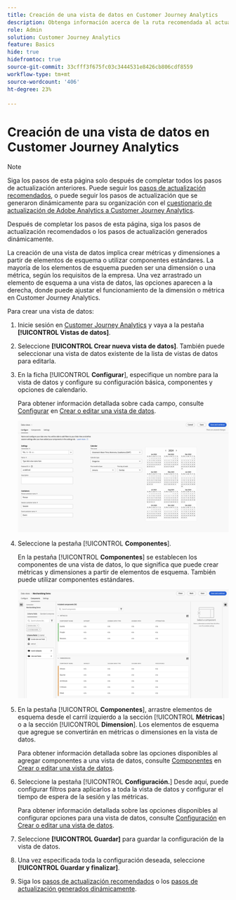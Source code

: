 ```yaml
---
title: Creación de una vista de datos en Customer Journey Analytics
description: Obtenga información acerca de la ruta recomendada al actualizar de Adobe Analytics a Customer Journey Analytics
role: Admin
solution: Customer Journey Analytics
feature: Basics
hide: true
hidefromtoc: true
source-git-commit: 33cfff3f675fc03c3444531e8426cb806cdf8559
workflow-type: tm+mt
source-wordcount: '406'
ht-degree: 23%

---
```


# Creación de una vista de datos en Customer Journey Analytics

>[!NOTE]
> 
>Siga los pasos de esta página solo después de completar todos los pasos de actualización anteriores. Puede seguir los [pasos de actualización recomendados](/help/getting-started/cja-upgrade/cja-upgrade-recommendations.md#recommended-upgrade-steps-for-most-organizations), o puede seguir los pasos de actualización que se generaron dinámicamente para su organización con el [cuestionario de actualización de Adobe Analytics a Customer Journey Analytics](https://gigazelle.github.io/cja-ttv/).
>
>Después de completar los pasos de esta página, siga los pasos de actualización recomendados o los pasos de actualización generados dinámicamente.

<!-- Should we single source this instead of duplicate it? The following steps were copied from: /help/data-views/create-dataview.md -->

La creación de una vista de datos implica crear métricas y dimensiones a partir de elementos de esquema o utilizar componentes estándares. La mayoría de los elementos de esquema pueden ser una dimensión o una métrica, según los requisitos de la empresa. Una vez arrastrado un elemento de esquema a una vista de datos, las opciones aparecen a la derecha, donde puede ajustar el funcionamiento de la dimensión o métrica en Customer Journey Analytics.

Para crear una vista de datos:

1. Inicie sesión en [Customer Journey Analytics](https://analytics.adobe.com) y vaya a la pestaña **[!UICONTROL Vistas de datos]**.

1. Seleccione **[!UICONTROL Crear nueva vista de datos]**. También puede seleccionar una vista de datos existente de la lista de vistas de datos para editarla.

1. En la ficha [!UICONTROL **Configurar**], especifique un nombre para la vista de datos y configure su configuración básica, componentes y opciones de calendario.

   Para obtener información detallada sobre cada campo, consulte [Configurar](/help/data-views/create-dataview.md#configure) en [Crear o editar una vista de datos](/help/data-views/create-dataview.md).

   ![Configuración de una vista de datos](assets/dataview-configure.png)

1. Seleccione la pestaña [!UICONTROL **Componentes**].

   En la pestaña [!UICONTROL **Componentes**] se establecen los componentes de una vista de datos, lo que significa que puede crear métricas y dimensiones a partir de elementos de esquema. También puede utilizar componentes estándares.

   ![Pestaña Componentes](assets/dataview-components.png)

1. En la pestaña [!UICONTROL **Componentes**], arrastre elementos de esquema desde el carril izquierdo a la sección [!UICONTROL **Métricas**] o a la sección [!UICONTROL **Dimension**]. Los elementos de esquema que agregue se convertirán en métricas o dimensiones en la vista de datos.

   Para obtener información detallada sobre las opciones disponibles al agregar componentes a una vista de datos, consulte [Componentes](/help/data-views/create-dataview.md#components) en [Crear o editar una vista de datos](/help/data-views/create-dataview.md).

1. Seleccione la pestaña [!UICONTROL **Configuración.**] Desde aquí, puede configurar filtros para aplicarlos a toda la vista de datos y configurar el tiempo de espera de la sesión y las métricas.

   Para obtener información detallada sobre las opciones disponibles al configurar opciones para una vista de datos, consulte [Configuración](/help/data-views/create-dataview.md#settings) en [Crear o editar una vista de datos](/help/data-views/create-dataview.md).

1. Seleccione **[!UICONTROL Guardar]** para guardar la configuración de la vista de datos.

1. Una vez especificada toda la configuración deseada, seleccione **[!UICONTROL Guardar y finalizar]**.

1. Siga los [pasos de actualización recomendados](/help/getting-started/cja-upgrade/cja-upgrade-recommendations.md#recommended-upgrade-steps-for-most-organizations) o los [pasos de actualización generados dinámicamente](https://gigazelle.github.io/cja-ttv/).

